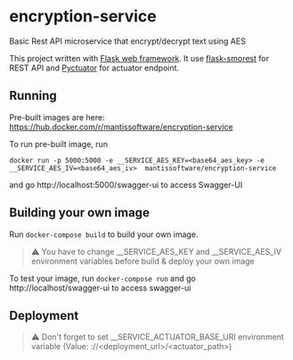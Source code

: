 
# encryption-service
Basic Rest API microservice that encrypt/decrypt text using AES

This project written with [Flask web framework](https://flask.palletsprojects.com/en/2.0.x/). It use [flask-smorest](https://flask-smorest.readthedocs.io/en/latest/index.html) for REST API and [Pyctuator](https://github.com/SolarEdgeTech/pyctuator) for actuator endpoint. 


## Running

Pre-built images are here:
https://hub.docker.com/r/mantissoftware/encryption-service


To run pre-built image, run

```
docker run -p 5000:5000 -e __SERVICE_AES_KEY=<base64_aes_key> -e __SERVICE_AES_IV=<base64_aes_iv>  mantissoftware/encryption-service
```

and go http://localhost:5000/swagger-ui to access Swagger-UI


## Building your own image

Run `docker-compose build` to build your own image. 

> ⚠️ You have to change __SERVICE_AES_KEY  and  __SERVICE_AES_IV environment variables before build & deploy your own image
 
To test your image, run  `docker-compose run` and go http://localhost/swagger-ui to access swagger-ui

## Deployment 

> ⚠️ Don't forget to set __SERVICE_ACTUATOR_BASE_URI environment variable (Value: <protocol>://<deployment_url>/<actuator_path>)
